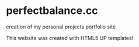 # perfectbalance.cc
creation of my personal projects portfolio site

This website was created with HTML5 UP templates!
